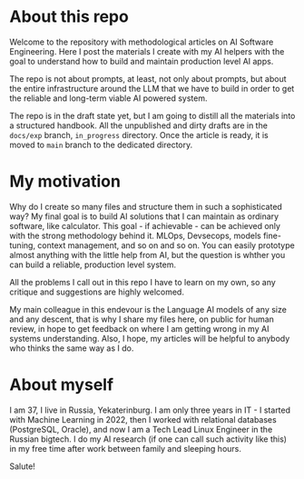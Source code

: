 # About this repo

Welcome to the repository with methodological articles on AI Software Engineering. Here I post the materials I create with my AI helpers with the goal to understand how to build and maintain production level AI apps. 

The repo is not about prompts, at least, not only about prompts, but about the entire infrastructure around the LLM that we have to build in order to get the reliable and long-term viable AI powered system.

The repo is in the draft state yet, but I am going to distill all the materials into a structured handbook. All the unpublished and dirty drafts are in the `docs/exp` branch, `in_progress` directory. Once the article is ready, it is moved to `main` branch to the dedicated directory.

# My motivation

Why do I create so many files and structure them in such a sophisticated way? My final goal is to build AI solutions that I can maintain as ordinary software, like calculator. This goal - if achievable - can be achieved only with the strong methodology behind it. MLOps, Devsecops, models fine-tuning, context management, and so on and so on. You can easily prototype almost anything with the little help from AI, but the question is whther you can build a reliable, production level system. 

All the problems I call out in this repo I have to learn on my own, so any critique and suggestions are highly welcomed.

My main colleague in this endevour is the Language AI models of any size and any descent, that is why I share my files here, on public for human review, in hope to get feedback on where I am getting wrong in my AI systems understanding. Also, I hope, my articles will be helpful to anybody who thinks the same way as I do.

# About myself

I am 37, I live in Russia, Yekaterinburg. I am only three years in IT - I started with Machine Learning in 2022, then I worked with relational databases (PostgreSQL, Oracle), and now I am a Tech Lead Linux Engineer in the Russian bigtech. I do my AI research (if one can call such activity like this) in my free time after work between family and sleeping hours. 

Salute!
